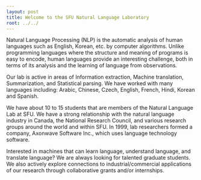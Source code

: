```yaml
---
layout: post
title: Welcome to the SFU Natural Language Laboratory
root: ../../
---
```


		

Natural Language Processing (NLP) is the automatic analysis of human languages such as English, Korean, etc. by computer algorithms. Unlike programming languages where the structure and meaning of programs is easy to encode, human languages provide an interesting challenge, both in terms of its analysis and the learning of language from observations.
		


		

Our lab is active in areas of Information extraction, Machine translation, Summarization, and Statistical parsing. We have worked with many languages including: Arabic, Chinese, Czech, English, French, Hindi, Korean and Spanish.
		


		

We have about 10 to 15 students that are members of the Natural Language Lab at SFU. We have a strong relationship with the natural language industry in Canada, the National Research Council, and various research groups around the world and within SFU. In 1999, lab researchers formed a company, Axonwave Software Inc., which uses language technology software.
		


		

Interested in machines that can learn language, understand language, and translate language?  We are always looking for talented graduate students. We also actively explore connections to industrial/commercial applications of our research through collaborative grants and/or internships.
		

